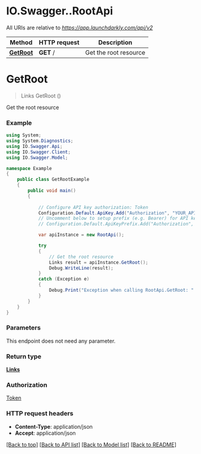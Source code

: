 # IO.Swagger..RootApi

All URIs are relative to *https://app.launchdarkly.com/api/v2*

Method | HTTP request | Description
------------- | ------------- | -------------
[**GetRoot**](RootApi.md#getroot) | **GET** / | Get the root resource


<a name="getroot"></a>
# **GetRoot**
> Links GetRoot ()

Get the root resource

### Example
```csharp
using System;
using System.Diagnostics;
using IO.Swagger.Api;
using IO.Swagger.Client;
using IO.Swagger.Model;

namespace Example
{
    public class GetRootExample
    {
        public void main()
        {
            
            // Configure API key authorization: Token
            Configuration.Default.ApiKey.Add("Authorization", "YOUR_API_KEY");
            // Uncomment below to setup prefix (e.g. Bearer) for API key, if needed
            // Configuration.Default.ApiKeyPrefix.Add("Authorization", "Bearer");

            var apiInstance = new RootApi();

            try
            {
                // Get the root resource
                Links result = apiInstance.GetRoot();
                Debug.WriteLine(result);
            }
            catch (Exception e)
            {
                Debug.Print("Exception when calling RootApi.GetRoot: " + e.Message );
            }
        }
    }
}
```

### Parameters
This endpoint does not need any parameter.

### Return type

[**Links**](Links.md)

### Authorization

[Token](../README.md#Token)

### HTTP request headers

 - **Content-Type**: application/json
 - **Accept**: application/json

[[Back to top]](#) [[Back to API list]](../README.md#documentation-for-api-endpoints) [[Back to Model list]](../README.md#documentation-for-models) [[Back to README]](../README.md)

